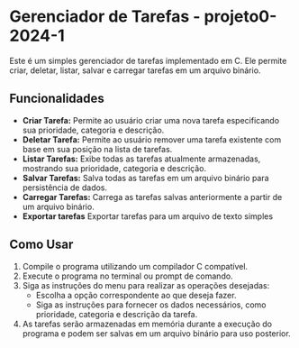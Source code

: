 # Gerenciador de Tarefas - projeto0-2024-1

Este é um simples gerenciador de tarefas implementado em C. Ele permite criar, deletar, listar, salvar e carregar tarefas em um arquivo binário.

## Funcionalidades

- **Criar Tarefa:** Permite ao usuário criar uma nova tarefa especificando sua prioridade, categoria e descrição.
- **Deletar Tarefa:** Permite ao usuário remover uma tarefa existente com base em sua posição na lista de tarefas.
- **Listar Tarefas:** Exibe todas as tarefas atualmente armazenadas, mostrando sua prioridade, categoria e descrição.
- **Salvar Tarefas:** Salva todas as tarefas em um arquivo binário para persistência de dados.
- **Carregar Tarefas:** Carrega as tarefas salvas anteriormente a partir de um arquivo binário.
- **Exportar tarefas** Exportar tarefas para um arquivo de texto simples

## Como Usar

1. Compile o programa utilizando um compilador C compatível.
2. Execute o programa no terminal ou prompt de comando.
3. Siga as instruções do menu para realizar as operações desejadas:
    - Escolha a opção correspondente ao que deseja fazer.
    - Siga as instruções para fornecer os dados necessários, como prioridade, categoria e descrição da tarefa.
4. As tarefas serão armazenadas em memória durante a execução do programa e podem ser salvas em um arquivo binário para uso posterior.



